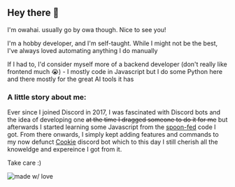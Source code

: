 ## Hey there 👋

I'm owahai. usually go by owa though. Nice to see you!

I'm a hobby developer, and I'm self-taught. While I might not be the best, I've always loved automating anything I do manually

If I had to, I'd consider myself more of a backend developer (don't really like frontend much 😭) -
I mostly code in Javascript but I do some Python here and there mostly for the great AI tools it has

### A little story about me:

Ever since I joined Discord in 2017, I was fascinated with Discord bots and the idea of developing one ~~at the time I dragged someone to do it for me~~ but afterwards I started learning some Javascript from the [spoon-fed](https://en.wiktionary.org/wiki/spoon-feed) code I got. From there onwards, I simply kept adding features and commands to my now defunct [Cookie](https://github.com/owohai/cookie) discord bot which to this day I still cherish all the knoweldge and expereince I got from it.

Take care :)

![made w/ love](https://img.shields.io/badge/made%20with-❤-red)

<!--
**owohai/owohai** is a ✨ _special_ ✨ repository because its `README.md` (this file) appears on your GitHub profile.

Here are some ideas to get you started:

- 🔭 I’m currently working on ...
- 🌱 I’m currently learning ...
- 👯 I’m looking to collaborate on ...
- 🤔 I’m looking for help with ...
- 💬 Ask me about ...
- 📫 How to reach me: ...
- 😄 Pronouns: ...
- ⚡ Fun fact: ...
-->
